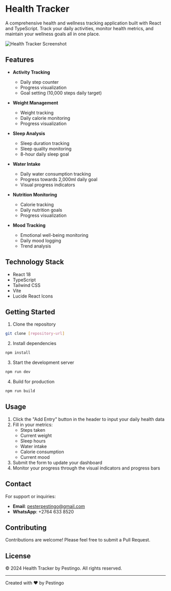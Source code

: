 # Health Tracker

A comprehensive health and wellness tracking application built with React and TypeScript. Track your daily activities, monitor health metrics, and maintain your wellness goals all in one place.

![Health Tracker Screenshot](https://images.unsplash.com/photo-1571019613454-1cb2f99b2d8b?auto=format&fit=crop&q=80&w=1200)

## Features

- **Activity Tracking**
  - Daily step counter
  - Progress visualization
  - Goal setting (10,000 steps daily target)

- **Weight Management**
  - Weight tracking
  - Daily calorie monitoring
  - Progress visualization

- **Sleep Analysis**
  - Sleep duration tracking
  - Sleep quality monitoring
  - 8-hour daily sleep goal

- **Water Intake**
  - Daily water consumption tracking
  - Progress towards 2,000ml daily goal
  - Visual progress indicators

- **Nutrition Monitoring**
  - Calorie tracking
  - Daily nutrition goals
  - Progress visualization

- **Mood Tracking**
  - Emotional well-being monitoring
  - Daily mood logging
  - Trend analysis

## Technology Stack

- React 18
- TypeScript
- Tailwind CSS
- Vite
- Lucide React Icons

## Getting Started

1. Clone the repository
```bash
git clone [repository-url]
```

2. Install dependencies
```bash
npm install
```

3. Start the development server
```bash
npm run dev
```

4. Build for production
```bash
npm run build
```

## Usage

1. Click the "Add Entry" button in the header to input your daily health data
2. Fill in your metrics:
   - Steps taken
   - Current weight
   - Sleep hours
   - Water intake
   - Calorie consumption
   - Current mood
3. Submit the form to update your dashboard
4. Monitor your progress through the visual indicators and progress bars

## Contact

For support or inquiries:

- **Email**: pesterpestingo@gmail.com
- **WhatsApp**: +2764 633 8520

## Contributing

Contributions are welcome! Please feel free to submit a Pull Request.

## License

© 2024 Health Tracker by Pestingo. All rights reserved.

---

Created with ❤️ by Pestingo